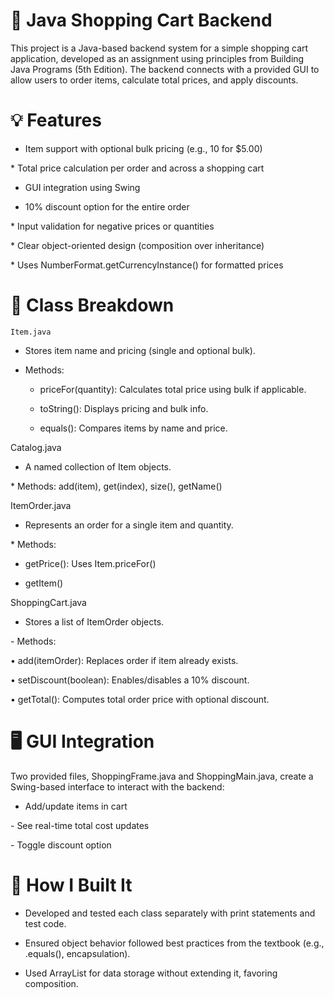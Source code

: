 # 🛒 Java Shopping Cart Backend
This project is a Java-based backend system for a simple shopping cart application, developed as an assignment using principles from Building Java Programs (5th Edition). The backend connects with a provided GUI to allow users to order items, calculate total prices, and apply discounts.

# 💡 Features
* Item support with optional bulk pricing (e.g., 10 for $5.00) 

* Total price calculation per order and across a shopping cart

* GUI integration using Swing

* 10% discount option for the entire order

* Input validation for negative prices or quantities

* Clear object-oriented design (composition over inheritance)

* Uses NumberFormat.getCurrencyInstance() for formatted prices

# 🧱 Class Breakdown
`Item.java`

* Stores item name and pricing (single and optional bulk).

* Methods:

  + priceFor(quantity): Calculates total price using bulk if applicable.

  + toString(): Displays pricing and bulk info.
  
  + equals(): Compares items by name and price.

Catalog.java
* A named collection of Item objects.

* Methods: add(item), get(index), size(), getName()

ItemOrder.java
* Represents an order for a single item and quantity.

* Methods:

  + getPrice(): Uses Item.priceFor()

  + getItem()

ShoppingCart.java
- Stores a list of ItemOrder objects.

- Methods:

  • add(itemOrder): Replaces order if item already exists.

  • setDiscount(boolean): Enables/disables a 10% discount.

  • getTotal(): Computes total order price with optional discount.

# 🖥️ GUI Integration
Two provided files, ShoppingFrame.java and ShoppingMain.java, create a Swing-based interface to interact with the backend:

- Add/update items in cart

- See real-time total cost updates

- Toggle discount option

# 🧪 How I Built It
- Developed and tested each class separately with print statements and test code.

- Ensured object behavior followed best practices from the textbook (e.g., .equals(), encapsulation).

- Used ArrayList for data storage without extending it, favoring composition.
